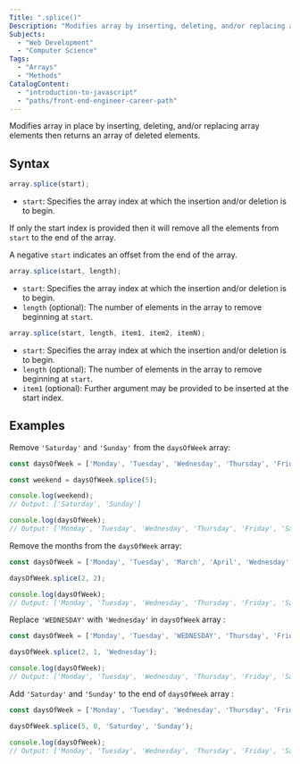 ```yaml
---
Title: ".splice()"
Description: "Modifies array by inserting, deleting, and/or replacing array elements then returns an array of deleted elements."
Subjects:
  - "Web Development"
  - "Computer Science"
Tags:
  - "Arrays"
  - "Methods"
CatalogContent:
  - "introduction-to-javascript"
  - "paths/front-end-engineer-career-path"
---
```




Modifies array in place by inserting, deleting, and/or replacing array elements then returns an array of deleted elements.

## Syntax

```js
array.splice(start);
```

- `start`: Specifies the array index at which the insertion and/or deletion is to begin. 

If only the start index is provided then it will remove all the elements from `start` to the end of the array.

A negative `start` indicates an offset from the end of the array.

```js
array.splice(start, length);
```

- `start`: Specifies the array index at which the insertion and/or deletion is to begin. 
- `length` (optional): The number of elements in the array to remove beginning at `start`.

```js
array.splice(start, length, item1, item2, itemN);
```

- `start`: Specifies the array index at which the insertion and/or deletion is to begin. 
- `length` (optional): The number of elements in the array to remove beginning at `start`.
- `item1` (optional): Further argument may be provided to be inserted at the start index.

## Examples

Remove `'Saturday'` and `'Sunday'` from the `daysOfWeek` array:

```js
const daysOfWeek = ['Monday', 'Tuesday', 'Wednesday', 'Thursday', 'Friday', 'Saturday', 'Sunday'];

const weekend = daysOfWeek.splice(5);

console.log(weekend);
// Output: ['Saturday', 'Sunday']

console.log(daysOfWeek);
// Output: ['Monday', 'Tuesday', 'Wednesday', 'Thursday', 'Friday', 'Saturday', 'Sunday']
```

Remove the months from the `daysOfWeek` array:

```js
const daysOfWeek = ['Monday', 'Tuesday', 'March', 'April', 'Wednesday', 'Thursday', 'Friday', 'Saturday', 'Sunday'];

daysOfWeek.splice(2, 2);

console.log(daysOfWeek);
// Output: ['Monday', 'Tuesday', 'Wednesday', 'Thursday', 'Friday', 'Saturday', 'Sunday']
```

Replace `'WEDNESDAY'` with `'Wednesday'` in `daysOfWeek` array :

```js
const daysOfWeek = ['Monday', 'Tuesday', 'WEDNESDAY', 'Thursday', 'Friday', 'Saturday', 'Sunday'];

daysOfWeek.splice(2, 1, 'Wednesday');

console.log(daysOfWeek);
// Output: ['Monday', 'Tuesday', 'Wednesday', 'Thursday', 'Friday', 'Saturday', 'Sunday']
```

Add `'Saturday'` and `'Sunday'` to the end of `daysOfWeek` array :

```js
const daysOfWeek = ['Monday', 'Tuesday', 'Wednesday', 'Thursday', 'Friday'];

daysOfWeek.splice(5, 0, 'Saturday', 'Sunday');

console.log(daysOfWeek);
// Output: ['Monday', 'Tuesday', 'Wednesday', 'Thursday', 'Friday', 'Saturday', 'Sunday']
```
